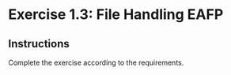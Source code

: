 # Exercise 1.3: File Handling EAFP

## Instructions

Complete the exercise according to the requirements.

